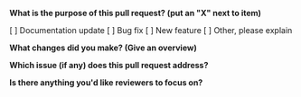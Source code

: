 **What is the purpose of this pull request? (put an "X" next to item)** 

[ ] Documentation update 
[ ] Bug fix 
[ ] New feature 
[ ] Other, please explain 

**What changes did you make? (Give an overview)** 

**Which issue (if any) does this pull request address?**

**Is there anything you'd like reviewers to focus on?**
